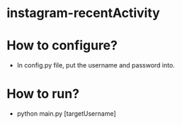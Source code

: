 # instagram-recentActivity

# How to configure?
- In config.py file, put the username and password into.

# How to run?
- python main.py [targetUsername]
